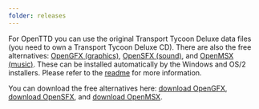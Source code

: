 ```yaml
---
folder: releases
---
```


For OpenTTD you can use the original Transport Tycoon Deluxe data files (you need to own a Transport Tycoon Deluxe CD).
There are also the free alternatives: [OpenGFX (graphics)](http://dev.openttdcoop.org/projects/opengfx), [OpenSFX (sound)](http://dev.openttdcoop.org/projects/opensfx), and [OpenMSX (music)](http://dev.openttdcoop.org/projects/openmsx).
These can be installed automatically by the Windows and OS/2 installers.
Please refer to the [readme](https://binaries.openttd.org/releases/@@version@@/readme.txt) for more information.

You can download the free alternatives here: [download OpenGFX](../opengfx-releases/latest.html), [download OpenSFX](../opensfx-releases/latest.html), and [download OpenMSX](../openmsx-releases/latest.html).
